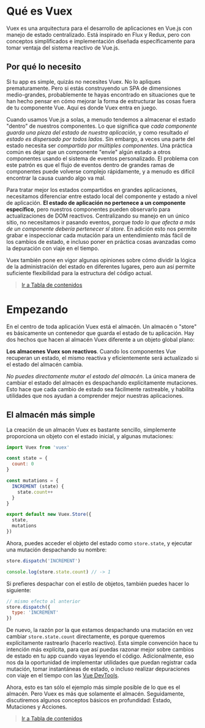# Qué es Vuex

Vuex es una arquitectura para el desarrollo de aplicaciones en Vue.js con manejo de estado centralizado. Está inspirado en Flux y Redux, pero con conceptos simplificados e implementación diseñada específicamente para tomar ventaja del sistema reactivo de Vue.js.

## Por qué lo necesito

Si tu app es simple, quizás no necesites Vuex. No lo apliques prematuramente. Pero si estás construyendo un SPA de dimensiones medio-grandes, probablemente te hayas encontrado en situaciones que te han hecho pensar en cómo mejorar la forma de estructurar las cosas fuera de tu componente Vue. Aquí es donde Vuex entra en juego.

Cuando usamos Vue.js a solas, a menudo tendemos a almacenar el estado "dentro" de nuestros componentes. Lo que significa que *cada componente guarda una pieza del estado de nuestra aplicación*, y como resultado *el estado es dispersado por todos lados*. Sin embargo, a veces una parte del estado necesita ser *compartido por múltiples componentes*. Una práctica común es dejar que un componente "envíe" algún estado a otros componentes usando el sistema de eventos personalizado. El problema con este patrón es que el flujo de eventos dentro de grandes ramas de componentes puede volverse complejo rápidamente, y a menudo es difícil encontrar la causa cuando algo va mal.

Para tratar mejor los estados compartidos en grandes aplicaciones, necesitamos diferenciar entre estado local del componente y estado a nivel de aplicación. **El estado de aplicación no pertenece a un componente específico**, pero nuestros componentes pueden observarlo para actualizaciones de DOM reactivos. Centralizando su manejo en un único sitio, no necesitamos ir pasando eventos, porque *todo lo que afecta a más de un componente debería pertenecer sl store*. En adición esto nos permite grabar e inspeccionar cada mutación para un entendimiento más fácil de los cambios de estado, e incluso poner en práctica cosas avanzadas como la depuración con viaje en el tiempo.

Vuex también pone en vigor algunas opiniones sobre cómo dividir la lógica de la administración del estado en diferentes lugares, pero aun así permite suficiente flexibilidad para la estructura del código actual.

> [Ir a Tabla de contenidos](0-Vuex-TablaContenidos.md)

# Empezando

En el centro de toda aplicación Vuex está el almacén. Un almacén o "store" es básicamente un contenedor que guarda el estado de tu aplicación. Hay dos hechos que hacen al almacén Vuex diferente a un objeto global plano:

**Los almacenes Vuex son reactivos**. Cuando los componentes Vue recuperan un estado, el mismo reactiva y eficientemente será actualizado si el estado del almacén cambia.

*No puedes directamente mutar el estado del almacén*. La única manera de cambiar el estado del almacén es despachando explícitamente mutaciones. Esto hace que cada cambio de estado sea fácilmente rastreable, y habilita utilidades que nos ayudan a comprender mejor nuestras aplicaciones.

## El almacén más simple

La creación de un almacén Vuex es bastante sencillo, simplemente proporciona un objeto con el estado inicial, y algunas mutaciones:

```js
import Vuex from 'vuex'

const state = {
  count: 0
}

const mutations = {
  INCREMENT (state) {
    state.count++
  }
}

export default new Vuex.Store({
  state,
  mutations
})
```

Ahora, puedes acceder el objeto del estado como `store.state`, y ejecutar una mutación despachando su nombre:

```js
store.dispatch('INCREMENT')

console.log(store.state.count) // -> 1
```

Si prefieres despachar con el estilo de objetos, también puedes hacer lo siguiente:

```js
// mismo efecto al anterior
store.dispatch({
  type: 'INCREMENT'
})
```

De nuevo, la razón por la que estamos despachando una mutación en vez cambiar `store.state.count` directamente, es porque queremos explícitamente rastrearlo (hacerlo reactivo). Esta simple convención hace tu intención más explícita, para que así puedas razonar mejor sobre cambios de estado en tu app cuando vayas leyendo el código. Adicionalmente, eso nos da la oportunidad de implementar utilidades que puedan registrar cada mutación, tomar instantáneas de estado, o incluso realizar depuraciones con viaje en el tiempo con las [Vue DevTools](https://chrome.google.com/webstore/detail/vuejs-devtools/nhdogjmejiglipccpnnnanhbledajbpd?hl=es).

Ahora, esto es tan sólo el ejemplo más simple posible de lo que es el almacén. Pero Vuex es más que solamente el almacén. Seguidamente, discutiremos algunos conceptos básicos en profundidad: Estado, Mutaciones y Acciones.

> [Ir a Tabla de contenidos](0-Vuex-TablaContenidos.md)